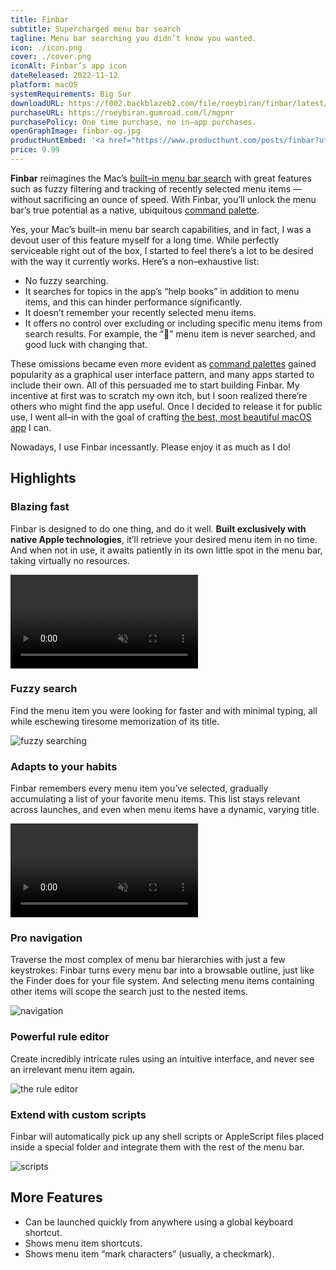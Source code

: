 ```yaml
---
title: Finbar
subtitle: Supercharged menu bar search
tagline: Menu bar searching you didn’t know you wanted.
icon: ./icon.png
cover: ./cover.png
iconAlt: Finbar’s app icon
dateReleased: 2022-11-12
platform: macOS
systemRequirements: Big Sur
downloadURL: https://f002.backblazeb2.com/file/roeybiran/finbar/latest/Finbar.dmg
purchaseURL: https://roeybiran.gumroad.com/l/mgpnr
purchasePolicy: One time purchase, no in–app purchases.
openGraphImage: finbar-og.jpg
productHuntEmbed: '<a href="https://www.producthunt.com/posts/finbar?utm_source=badge-featured&utm_medium=badge&utm_souce=badge-finbar" target="_blank"><img src="https://api.producthunt.com/widgets/embed-image/v1/featured.svg?post_id=404865&theme=light" alt="Finbar - Supercharged&#0032;menu&#0032;bar&#0032;search&#0032;for&#0032;your&#0032;Mac | Product Hunt" style="width: 250px; height: 54px;" width="250" height="54" /></a>'
price: 9.99
---
```


**Finbar** reimagines the Mac’s [built–in menu bar search](https://support.apple.com/en-us/guide/mac-help/hlpvw003/13.0/mac/13.0) with great features such as fuzzy filtering and tracking of recently selected menu items — without sacrificing an ounce of speed. With Finbar, you’ll unlock the menu bar’s true potential as a native, ubiquitous [command palette](https://capiche.com/e/consumer-dev-tools-command-palette).

Yes, your Mac’s built–in menu bar search capabilities, and in fact, I was a devout user of this feature myself for a long time. While perfectly serviceable right out of the box, I started to feel there’s a lot to be desired with the way it currently works. Here’s a non–exhaustive list:

- No fuzzy searching.
- It searches for topics in the app’s “help books” in addition to menu items, and this can hinder performance significantly.
- It doesn’t remember your recently selected menu items.
- It offers no control over excluding or including specific menu items from search results. For example, the “” menu item is never searched, and good luck with changing that.

These omissions became even more evident as [command palettes](https://capiche.com/e/consumer-dev-tools-command-palette) gained popularity as a graphical user interface pattern, and many apps started to include their own. All of this persuaded me to start building Finbar. My incentive at first was to scratch my own itch, but I soon realized there’re others who might find the app useful. Once I decided to release it for public use, I went all–in with the goal of crafting [the best, most beautiful macOS app](https://daringfireball.net/linked/2020/03/20/mac-assed-mac-apps) I can.

Nowadays, I use Finbar incessantly. Please enjoy it as much as I do!

## Highlights

### Blazing fast

Finbar is designed to do one thing, and do it well. **Built exclusively with native Apple technologies**, it’ll retrieve your desired menu item in no time. And when not in use, it awaits patiently in its own little spot in the menu bar, taking virtually no resources.

<video src="https://res.cloudinary.com/roeybiran/video/upload/f_auto:video,q_auto/fast_fgeio4" controls loop muted playsinline autoplay ></video>

### Fuzzy search

Find the menu item you were looking for faster and with minimal typing, all while eschewing tiresome memorization of its title.

![fuzzy searching](./fuzzy-search.jpg)

### Adapts to your habits

Finbar remembers every menu item you’ve selected, gradually accumulating a list of your favorite menu items. This list stays relevant across launches, and even when menu items have a dynamic, varying title.

<video src="https://res.cloudinary.com/roeybiran/video/upload/f_auto:video,q_auto/u2rqypzaegh7h6xsaygf" controls loop muted playsinline autoplay ></video>

### Pro navigation

Traverse the most complex of menu bar hierarchies with just a few keystrokes: Finbar turns every menu bar into a browsable outline, just like the Finder does for your file system. And selecting menu items containing other items will scope the search just to the nested items.

![navigation](./navigation.jpg)

### Powerful rule editor

Create incredibly intricate rules using an intuitive interface, and never see an irrelevant menu item again.

![the rule editor](./rule-editor.jpg)

### Extend with custom scripts

Finbar will automatically pick up any shell scripts or AppleScript files placed inside a special folder and integrate them with the rest of the menu bar.

![scripts](./scripts.jpg)

## More Features

- Can be launched quickly from anywhere using a global keyboard shortcut.
- Shows menu item shortcuts.
- Shows menu item “mark characters” (usually, a checkmark).
